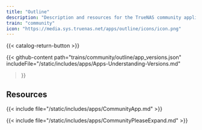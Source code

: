 ```yaml
---
title: "Outline"
description: "Description and resources for the TrueNAS community application called Outline."
train: "community"
icon: "https://media.sys.truenas.net/apps/outline/icons/icon.png"
---
```


{{< catalog-return-button >}}

{{< github-content 
    path="trains/community/outline/app_versions.json"
	includeFile="/static/includes/apps/Apps-Understanding-Versions.md"
>}}

## Resources

{{< include file="/static/includes/apps/CommunityApp.md" >}}

{{< include file="/static/includes/apps/CommunityPleaseExpand.md" >}}
